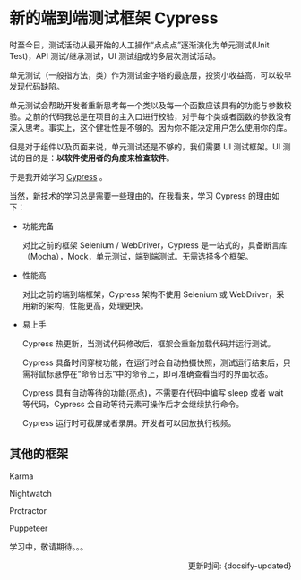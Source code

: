# 新的端到端测试框架 Cypress

时至今日，测试活动从最开始的人工操作“点点点”逐渐演化为单元测试(Unit Test)，API 测试/继承测试，UI 测试组成的多层次测试活动。

单元测试（一般指方法，类）作为测试金字塔的最底层，投资小收益高，可以较早发现代码缺陷。

单元测试会帮助开发者重新思考每一个类以及每一个函数应该具有的功能与参数校验。之前的代码我总是在项目的主入口进行校验，对于每个类或者函数的参数没有深入思考。事实上，这个健壮性是不够的。因为你不能决定用户怎么使用你的库。

但是对于组件以及页面来说，单元测试还是不够的，我们需要 UI 测试框架。UI 测试的目的是：**以软件使用者的角度来检查软件**。

于是我开始学习 [Cypress](https://www.cypress.io/) 。

当然，新技术的学习总是需要一些理由的，在我看来，学习 Cypress 的理由如下：

- 功能完备

  对比之前的框架 Selenium / WebDriver，Cypress 是一站式的，具备断言库（Mocha），Mock，单元测试，端到端测试。无需选择多个框架。

- 性能高
  
  对比之前的端到端框架，Cypress 架构不使用 Selenium 或 WebDriver，采用新的架构，性能更高，处理更快。
 
- 易上手

  Cypress 热更新，当测试代码修改后，框架会重新加载代码并运行测试。

  Cypress 具备时间穿梭功能，在运行时会自动拍摄快照，测试运行结束后，只需将鼠标悬停在“命令日志”中的命令上，即可准确查看当时的界面状态。
  
  Cypress 具有自动等待的功能(亮点)，不需要在代码中编写 sleep 或者 wait 等代码，Cypress 会自动等待元素可操作后才会继续执行命令。

  Cypress 运行时可截屏或者录屏。开发者可以回放执行视频。


## 其他的框架

Karma

Nightwatch

Protractor

Puppeteer




学习中，敬请期待。。。


<div style="display: none">
赛普拉斯执行速度有待商榷

https://blog.checklyhq.com/cypress-vs-selenium-vs-playwright-vs-puppeteer-speed-comparison/
</div>
<div style="float: right">更新时间: {docsify-updated}</div>
